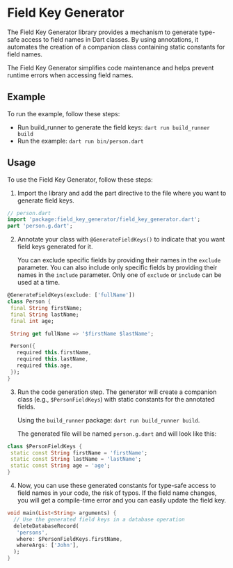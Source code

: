  # Field Key Generator
 The Field Key Generator library provides a mechanism to generate type-safe
 access to field names in Dart classes. By using annotations, it automates
 the creation of a companion class containing static constants for field
 names.

 The Field Key Generator simplifies code maintenance and helps prevent runtime
 errors when accessing field names.


## Example

To run the example, follow these steps:
- Run build_runner to generate the field keys: `dart run build_runner build`
- Run the example: `dart run bin/person.dart`


 ## Usage

 To use the Field Key Generator, follow these steps:

 1. Import the library and add the part directive to the file where you want
    to generate field keys.

 ```dart
 // person.dart
 import 'package:field_key_generator/field_key_generator.dart';
 part 'person.g.dart';
 ```

 2. Annotate your class with `@GenerateFieldKeys()` to indicate that you want
    field keys generated for it. 
    
    You can exclude specific fields by providing their names in the `exclude`
      parameter. You can also include only specific fields by providing their
      names in the `include` parameter. Only one of `exclude` or `include` can
      be used at a time.

 ```dart
@GenerateFieldKeys(exclude: ['fullName'])
class Person {
  final String firstName;
  final String lastName;
  final int age;

  String get fullName => '$firstName $lastName';

  Person({
    required this.firstName,
    required this.lastName,
    required this.age,
  });
}
 ```

 3. Run the code generation step. The generator will create a companion class
    (e.g., `$PersonFieldKeys`) with static constants for the annotated fields.  
    
    Using the `build_runner` package: `dart run build_runner build`.  

    The generated file will be named `person.g.dart` and will look like this: 


 ```dart
 class $PersonFieldKeys {
  static const String firstName = 'firstName';
  static const String lastName = 'lastName';
  static const String age = 'age';
}

 ```

 4. Now, you can use these generated constants for type-safe access to field
    names in your code, the risk of typos. If the field name changes, you will
     get a compile-time error and you can easily update the field key. 

 ```dart
void main(List<String> arguments) {
   // Use the generated field keys in a database operation
   deleteDatabaseRecord(
    'persons',
    where: $PersonFieldKeys.firstName,
    whereArgs: ['John'],
   );
}
 ```


